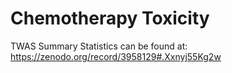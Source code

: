 # Chemotherapy Toxicity


TWAS Summary Statistics can be found at:
https://zenodo.org/record/3958129#.Xxnyj55Kg2w
